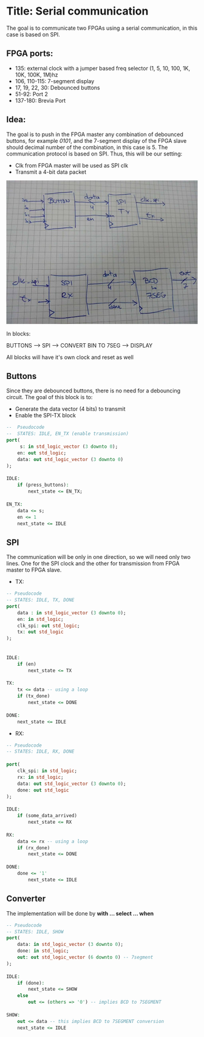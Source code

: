 # Title: Serial communication

The goal is to communicate two FPGAs using a serial communication, in this case is based on SPI.

## FPGA ports:
- 135: external clock with a jumper based freq selector (1, 5, 10, 100, 1K, 10K, 100K, 1M)hz
- 106, 110-115: 7-segment display
- 17, 19, 22, 30: Debounced buttons
- 51-92: Port 2 
- 137-180: Brevia Port

## Idea:
The goal is to push in the FPGA master  any combination of debounced buttons, for example _0101_, and the 7-segment display of the FPGA slave should decimal number of the combination, in this case is 5. 
The communication protocol is based on SPI. Thus, this will be our setting: 

- Clk from FPGA master will be used as SPI clk
- Transmit a 4-bit data packet 


![Block Diagram](images/block.jpg)

In blocks:

BUTTONS --> SPI --> CONVERT BIN TO 7SEG --> DISPLAY

All blocks will have it's own clock and reset as well

## Buttons
Since they are debounced buttons, there is no need for a debouncing circuit. 
The goal of this block is to:
- Generate the data vector (4 bits) to transmit
- Enable the SPI-TX block

```vhdl
--  Pseudocode
--  STATES: IDLE, EN_TX (enable transmission)
port(
     s: in std_logic_vector (3 downto 0);
    en: out std_logic;
    data: out std_logic_vector (3 downto 0)
);
    
IDLE: 
    if (press_buttons):
        next_state <= EN_TX;

EN_TX:
    data <= s;
    en <= 1
    next_state <= IDLE

```

## SPI
The communication will be only in one direction, so we will need only two lines.
One for the SPI clock and the other for transmission from FPGA master to FPGA slave.
- TX: 
```vhdl
-- Pseudocode
-- STATES: IDLE, TX, DONE
port( 
    data : in std_logic_vector (3 downto 0);
    en: in std_logic;
    clk_spi: out std_logic;
    tx: out std_logic
);


IDLE:
    if (en)
        next_state <= TX

TX:
    tx <= data -- using a loop
    if (tx_done)
        next_state <= DONE

DONE:
    next_state <= IDLE 
```

- RX: 
```vhdl
-- Pseudocode 
-- STATES: IDLE, RX, DONE

port(
    clk_spi: in std_logic;
    rx: in std_logic;
    data: out std_logic_vector (3 downto 0);
    done: out std_logic
);

IDLE:
    if (some_data_arrived)
        next_state <= RX

RX:
    data <= rx -- using a loop
    if (rx_done)
        next_state <= DONE

DONE:
    done <= '1'
        next_state <= IDLE
```

## Converter 
The implementation will be done by **with ... select ... when**

```vhdl
-- Pseudocode
-- STATES: IDLE, SHOW
port(
    data: in std_logic_vector (3 downto 0);
    done: in std_logic;
    out: out std_logic_vector (6 downto 0) -- 7segment
);

IDLE:
    if (done):
        next_state <= SHOW
    else 
        out <= (others => '0') -- implies BCD to 7SEGMENT
    
SHOW:
    out <= data -- this implies BCD to 7SEGMENT conversion
    next_state <= IDLE
```



